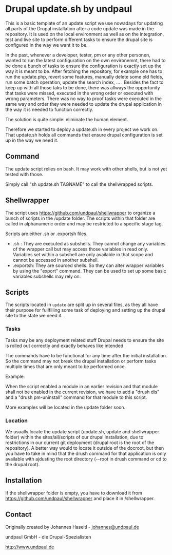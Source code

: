# Drupal update.sh by undpaul

This is a basic template of an update script we use nowadays for updating all
parts of the Drupal installation after a code update was made in the repository.
It is used on the local environment as well as on the integration, test and live
site to perform different tasks to ensure the drupal site is configured in the
way we want it to be.

In the past, whenever a developer, tester, pm or any other personen, wanted to
run the latest configuration on the own environemnt, there had to be done a
bunch of tasks to ensure the configuration is exactly set up the way it is meant
to be. After fetching the repository, for example one has to run the update.php,
revert some features, manually delete some old fields, run some batch operation,
update the search index, ... . Besides the fact to keep up with all those taks
to be done, there was allways the opportunity that tasks were missed, executed
in the wrong order or executed with wrong parameters. There was no way to proof
tasks were executed in the same way and order they were needed to update the
drupal application in the way it is needed to function correctly.

The solution is quite simple: eliminate the human element.

Therefore we started to deploy a update.sh in every project we work on. That
update.sh holds all commands that ensure drupal configuration is set up in the
way we need it.

## Command

The update script relies on bash. It may work with other shells, but is not yet
tested with those.

Simply call "sh update.sh TAGNAME" to call the shellwrapped scripts.

## Shellwrapper

The script uses https://github.com/undpaul/shellwrapper to organize a bunch of
scripts in the /update folder. The scripts within that folder are called in
alphanumeric order and may be restricted to a specific stage tag.

Scripts are either .sh or .exportsh files.

- .sh : They are executed as subshells. They cannot change any variables of the
  wrapper call but may access those variables in read only. Variables set within
  a subshell are only available in that scope and cannot be accessed in another
  subshell.
- .exportsh: They are sourced shells. So they can alter wrapper variables by
  using the "export" command. They can be used to set up some basic variables
  subshells may rely on.

## Scripts

The scripts located in `update` are split up in several files, as they all have
their purpose for fullfilling some task of deploying and setting up the drupal
site to the state we need it.

### Tasks

Tasks may be any deployment related stuff Drupal needs to ensure the site is
rolled out correctly and exactly behaves like intended.

The commands have to be functional for any time after the initial installation.
So the command may not break the drupal installation or perform tasks multiple
times that are only meant to be performed once.

Example:

When the script enabled a module in an earlier revision and that module shall
not be enabled in the current revision, we have to add a "drush dis" and a
"drush pm-uninstall" command for that module to this script.

More examples will be located in the update folder soon.

### Location

We usually locate the update script (update.sh, update and shellwrapper folder)
within the sites/all/scripts of our drupal installation, due to restrictions in
our current git deployment (drupal root is the root of the repository). A better
way would to locate it outside of the docroot, but then you have to take in mind
that the drush command for that application is only available with ajdusting the
root directory (--root in drush command or cd to the drupal root).

## Installation

If the shellwrapper folder is empty, you have to download it from
https://github.com/undpaul/shellwrapper and place it in /shellwrapper.

## Contact

Originally created by Johannes Haseitl - johannes@undpaul.de

undpaul GmbH - die Drupal-Spezialisten

http://www.undpaul.de
